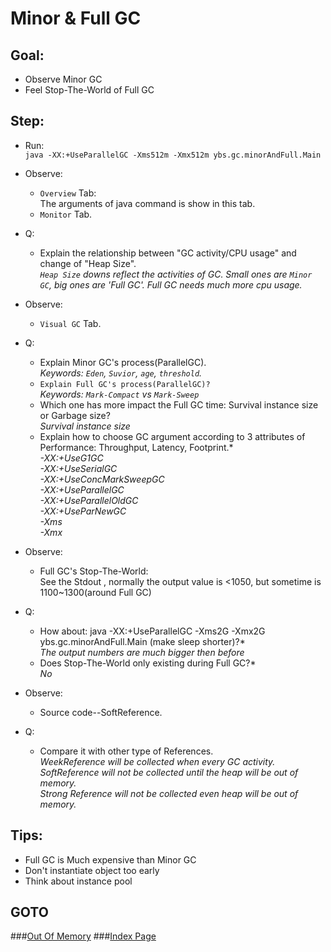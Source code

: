 Minor & Full GC
==
Goal:
--
* Observe Minor GC
* Feel Stop-The-World of Full GC


Step:
--
* Run:  
	`java -XX:+UseParallelGC -Xms512m -Xmx512m ybs.gc.minorAndFull.Main`
* Observe:  
	 * `Overview` Tab:  
		The arguments of java command is show in this tab.
	 * `Monitor` Tab.
* Q:   
	 * Explain the relationship between "GC activity/CPU usage" and change of "Heap Size".  
	*`Heap Size` downs reflect the activities of GC. Small ones are `Minor GC`, big ones are 'Full GC'. Full GC needs much more cpu usage.*
* Observe:  
	 * `Visual GC` Tab.
* Q:  
	 * Explain Minor GC's process(ParallelGC).  
	*Keywords: `Eden`, `Suvior`, `age`, `threshold`.*
	 * `Explain Full GC's process(ParallelGC)?`	  
	*Keywords: `Mark-Compact` vs `Mark-Sweep`*
	 * Which one has more impact the Full GC time: Survival instance size or Garbage size?  
	*Survival instance size*
	 * Explain how to choose GC argument according to 3 attributes of Performance: Throughput, Latency, Footprint.*  
	*-XX:+UseG1GC  
	-XX:+UseSerialGC  
	-XX:+UseConcMarkSweepGC  
	-XX:+UseParallelGC  
	-XX:+UseParallelOldGC  
	-XX:+UseParNewGC  
	-Xms  
	-Xmx*
		
* Observe:  
	 * Full GC's Stop-The-World:  
		See the Stdout , normally the output value is <1050, but sometime is 1100~1300(around Full GC)
* Q:  
	 * How about: java -XX:+UseParallelGC -Xms2G -Xmx2G ybs.gc.minorAndFull.Main (make sleep shorter)?*  
	*The output numbers are much bigger then before*
	 * Does Stop-The-World only existing during Full GC?*  
	*No*
		
* Observe:  
	 * Source code--SoftReference.
* Q:  
	 * Compare it with other type of References.  
	*WeekReference will be collected when every GC activity.  
	SoftReference will not be collected until the heap will be out of memory.  
	Strong Reference will not be collected even heap will be out of memory.*


Tips:
--
* Full GC is Much expensive than Minor GC
* Don't instantiate object too early
* Think about instance pool


GOTO
--
###[Out Of Memory](../oom/README.md)
###[Index Page](../../../../../../README.md)
